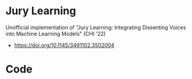 # Jury Learning
Unofficial implementation of "Jury Learning: Integrating Dissenting Voices into Machine Learning Models" (CHI '22)
  - https://doi.org/10.1145/3491102.3502004
  
# Code
